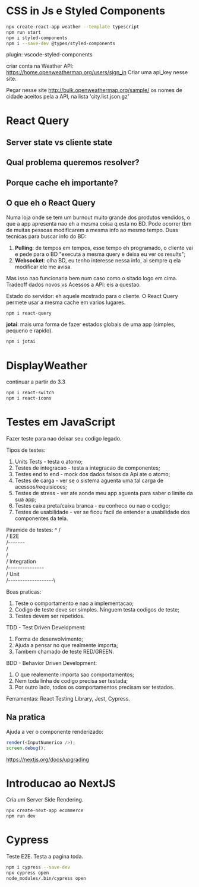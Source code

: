 # CSS in Js e Styled Components

```bash
npx create-react-app weather --template typescript
npm run start
npm i styled-components
npm i --save-dev @types/styled-components
```

plugin: vscode-styled-components

criar conta na Weather API: https://home.openweathermap.org/users/sign_in
Criar uma api_key nesse site.

Pegar nesse site http://bulk.openweathermap.org/sample/ os nomes de cidade aceitos pela a API, na lista 'city.list.json.gz'

# React Query

## Server state vs cliente state

## Qual problema queremos resolver?

## Porque cache eh importante?

## O que eh o React Query

Numa loja onde se tem um burnout muito grande dos produtos vendidos, o que a app apresenta nao eh a mesma coisa q esta no BD. Pode ocorrer tbm de muitas pessoas modificarem a mesma info ao mesmo tempo.
Duas tecnicas para buscar info do BD:

1. **Pulling**: de tempos em tempos, esse tempo eh programado, o cliente vai e pede para o BD "executa a mesma query e deixa eu ver os results";
2. **Websocket**: olha BD, eu tenho interesse nessa info, ai sempre q ela modificar ele me avisa.

Mas isso nao funcionaria bem num caso como o sitado logo em cima.
Tradeoff dados novos vs Acessos a API: eis a questao.

Estado do servidor: eh aquele mostrado para o cliente.
O React Query permete usar a mesma cache em varios lugares.

```bash
npm i react-query
```

**jotai**: mais uma forma de fazer estados globais de uma app (simples, pequeno e rapido).

```bash
npm i jotai
```

# DisplayWeather

continuar a partir do 3.3

```bash
npm i react-switch
npm i react-icons
```

# Testes em JavaScript

Fazer teste para nao deixar seu codigo legado.

Tipos de testes:

1. Units Tests - testa o atomo;
2. Testes de integracao - testa a integracao de componentes;
3. Testes end to end - mock dos dados falsos da Api ate o atomo;
4. Testes de carga - ver se o sistema aguenta uma tal carga de acessos/requisicoes;
5. Testes de stress - ver ate aonde meu app aguenta para saber o limite da sua app;
6. Testes caixa preta/caixa branca - eu conheco ou nao o codigo;
7. Testes de usabilidade - ver se ficou facil de entender a usabilidade dos componentes da tela.

Piramide de testes:
^
/ \
 / E2E \
 /-------\
 / \
 / \
 / Integration \
 /---------------\
 / Unit \
 /-------------------\

Boas praticas:

1. Teste o comportamento e nao a implementacao;
2. Codigo de teste deve ser simples. Ninguem testa codigos de teste;
3. Testes devem ser repetidos.

TDD - Test Driven Development:

1. Forma de desenvolvimento;
2. Ajuda a pensar no que realmente importa;
3. Tambem chamado de teste RED/GREEN.

BDD - Behavior Driven Development:

1. O que realemente importa sao comportamentos;
2. Nem toda linha de codigo precisa ser testada;
3. Por outro lado, todos os comportamentos precisam ser testados.

Ferramentas: React Testing Library, Jest, Cypress.

## Na pratica

Ajuda a ver o componente renderizado:

```js
render(<InputNumerico />);
screen.debug();
```

https://nextjs.org/docs/upgrading

# Introducao ao NextJS

Cria um Server Side Rendering.

```bash
npx create-next-app ecommerce
npm run dev
```

# Cypress

Teste E2E.
Testa a pagina toda.

```bash
npm i cypress --save-dev
npx cypress open
node_modules/.bin/cypress open
```
